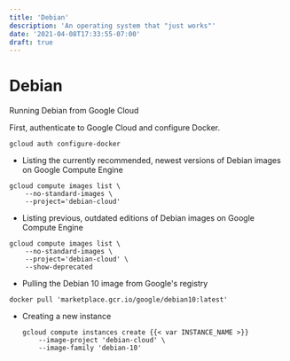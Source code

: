 ```yaml
---
title: 'Debian'
description: 'An operating system that "just works"'
date: '2021-04-08T17:33:55-07:00'
draft: true
---
```


# Debian

Running Debian from Google Cloud

First, authenticate to Google Cloud and configure Docker.

```shell script
gcloud auth configure-docker
```

* Listing the currently recommended, newest versions of Debian images on Google Compute Engine

```shell script
gcloud compute images list \
    --no-standard-images \
    --project='debian-cloud'
```

* Listing previous, outdated editions of Debian images on Google Compute Engine

```shell script
gcloud compute images list \
    --no-standard-images \
    --project='debian-cloud' \
    --show-deprecated
```

* Pulling the Debian 10 image from Google's registry

```shell script
docker pull 'marketplace.gcr.io/google/debian10:latest'
```

* Creating a new instance

    ```shell script
    gcloud compute instances create {{< var INSTANCE_NAME >}}
        --image-project 'debian-cloud' \
        --image-family 'debian-10'
    ```
